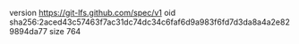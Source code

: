 version https://git-lfs.github.com/spec/v1
oid sha256:2aced43c57463f7ac31dc74dc34c6faf6d9a983f6fd7d3da8a4a2e829894da77
size 764
